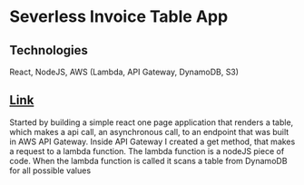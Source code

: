 # Severless Invoice Table App

## Technologies

React, NodeJS, AWS (Lambda, API Gateway, DynamoDB, S3)

## [Link](http://invoiceprocessing-aws-as.s3-website-us-west-1.amazonaws.com/)

Started by building a simple react one page application that renders a table, which makes a api call, an asynchronous call,
to an endpoint that was built in AWS API Gateway. Inside API Gateway I created a get method, that makes a request to a lambda function.
The lambda function is a nodeJS piece of code. When the lambda function is called it scans a table from DynamoDB for all possible values

